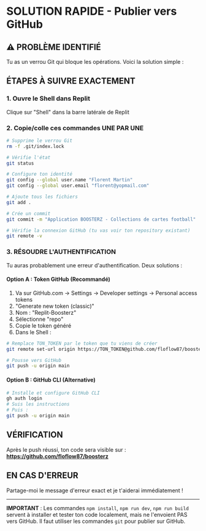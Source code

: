 # SOLUTION RAPIDE - Publier vers GitHub

## ⚠️ PROBLÈME IDENTIFIÉ

Tu as un verrou Git qui bloque les opérations. Voici la solution simple :

## ÉTAPES À SUIVRE EXACTEMENT

### 1. Ouvre le Shell dans Replit

Clique sur "Shell" dans la barre latérale de Replit

### 2. Copie/colle ces commandes UNE PAR UNE

```bash
# Supprime le verrou Git
rm -f .git/index.lock

# Vérifie l'état
git status

# Configure ton identité
git config --global user.name "Florent Martin"
git config --global user.email "florent@yopmail.com"

# Ajoute tous les fichiers
git add .

# Crée un commit
git commit -m "Application BOOSTERZ - Collections de cartes football"

# Vérifie la connexion GitHub (tu vas voir ton repository existant)
git remote -v
```

### 3. RÉSOUDRE L'AUTHENTIFICATION

Tu auras probablement une erreur d'authentification. Deux solutions :

#### Option A : Token GitHub (Recommandé)
1. Va sur GitHub.com → Settings → Developer settings → Personal access tokens
2. "Generate new token (classic)"
3. Nom : "Replit-Boosterz"
4. Sélectionne "repo"
5. Copie le token généré
6. Dans le Shell :

```bash
# Remplace TON_TOKEN par le token que tu viens de créer
git remote set-url origin https://TON_TOKEN@github.com/floflow87/boosterz.git

# Pousse vers GitHub
git push -u origin main
```

#### Option B : GitHub CLI (Alternative)
```bash
# Installe et configure GitHub CLI
gh auth login
# Suis les instructions
# Puis :
git push -u origin main
```

## VÉRIFICATION

Après le push réussi, ton code sera visible sur :
**https://github.com/floflow87/boosterz**

## EN CAS D'ERREUR

Partage-moi le message d'erreur exact et je t'aiderai immédiatement !

---

**IMPORTANT** : Les commandes `npm install`, `npm run dev`, `npm run build` servent à installer et tester ton code localement, mais ne l'envoient PAS vers GitHub. Il faut utiliser les commandes `git` pour publier sur GitHub.